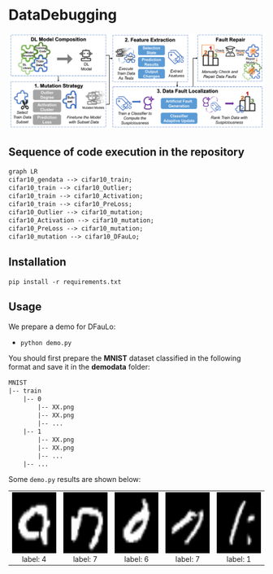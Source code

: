 # DataDebugging
![overview](./pictures/overview.Png) 
## Sequence of code execution in the repository
```mermaid
graph LR
cifar10_gendata --> cifar10_train;
cifar10_train --> cifar10_Outlier;
cifar10_train --> cifar10_Activation;
cifar10_train --> cifar10_PreLoss;
cifar10_Outlier --> cifar10_mutation;
cifar10_Activation --> cifar10_mutation;
cifar10_PreLoss --> cifar10_mutation;
cifar10_mutation --> cifar10_DFauLo;
```
## Installation
`pip install -r requirements.txt`

## Usage
We prepare a demo for DFauLo:
+ `python demo.py`

You should first prepare the **MNIST** dataset classified in the following format and save it in the **demodata** folder:

```
MNIST
|-- train
    |-- 0
        |-- XX.png
        |-- XX.png
        |-- ...
    |-- 1
        |-- XX.png
        |-- XX.png
        |-- ...
    |-- ...
```
Some `demo.py` results are shown below:


<div><table frame=void>	<!--用了<div>进行封装-->
	<tr>
        <td><div><center>	<!--每个格子内是图片加标题-->
        	<img src="./demodata/DFaLo_offline_result/2_label_4.png"
                 alt="Typora-Logo"
                 height="120"/>	<!--高度设置-->
        	<br>	<!--换行-->
        	label: 4	<!--标题1-->
        </center></div></td>    
     	<td><div><center>	<!--第二张图片-->
    		<img src="./demodata/DFaLo_offline_result/8_label_7.png"
                 alt="Typora-Logo"
                 height="120"/>	
    		<br>
    		label: 7
        </center></div></td>
        <td><div><center>	<!--每个格子内是图片加标题-->
        	<img src="./demodata/DFaLo_offline_result/15_label_6.png"
                 alt="Typora-Logo"
                 height="120"/>	<!--高度设置-->
        	<br>	<!--换行-->
        	label: 6	<!--标题1-->
        </center></div></td> 
        <td><div><center>	<!--每个格子内是图片加标题-->
        	<img src="./demodata/DFaLo_offline_result/21_label_7.png"
                 alt="Typora-Logo"
                 height="120"/>	<!--高度设置-->
        	<br>	<!--换行-->
        	label: 7	<!--标题1-->
        </center></div></td> 
        <td><div><center>	<!--每个格子内是图片加标题-->
        	<img src="./demodata/DFaLo_offline_result/45_label_1.png"
                 alt="Typora-Logo"
                 height="120"/>	<!--高度设置-->
        	<br>	<!--换行-->
        	label: 1	<!--标题1-->
        </center></div></td> 
	</tr>
</table></div>

